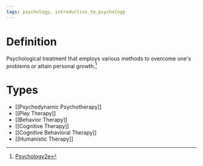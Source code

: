 ```yaml
---
tags: psychology, introduction_to_psychology
---
```


# Definition

Psychological treatment that employs various methods to overcome one's problems or attain personal growth.[^1]

# Types
- [[Psychodynamic Psychotherapy]]
- [[Play Therapy]]
- [[Behavior Therapy]]
- [[Cognitive Therapy]]
- [[Cognitive Behavioral Therapy]]
- [[Humanistic Therapy]]

[^1]: [Psychology2e](zotero://open-pdf/library/items/SSTBV7L5?page=618)